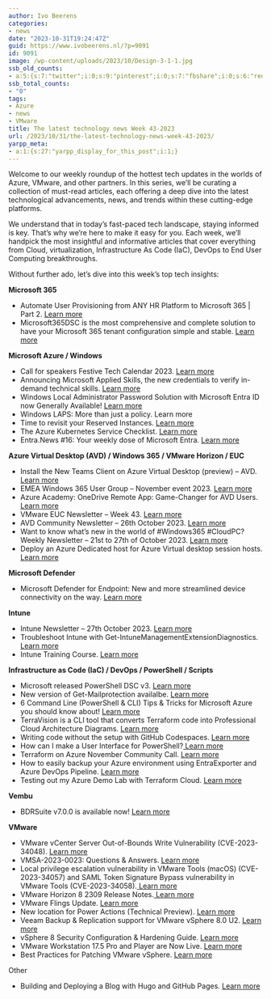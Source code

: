 ```yaml
---
author: Ivo Beerens
categories:
- news
date: "2023-10-31T19:24:47Z"
guid: https://www.ivobeerens.nl/?p=9091
id: 9091
image: /wp-content/uploads/2023/10/Design-3-1-1.jpg
ssb_old_counts:
- a:5:{s:7:"twitter";i:0;s:9:"pinterest";i:0;s:7:"fbshare";i:0;s:6:"reddit";i:0;s:6:"tumblr";N;}
ssb_total_counts:
- "0"
tags:
- Azure
- news
- VMware
title: The latest technology news Week 43-2023
url: /2023/10/31/the-latest-technology-news-week-43-2023/
yarpp_meta:
- a:1:{s:27:"yarpp_display_for_this_post";i:1;}
---
```


Welcome to our weekly roundup of the hottest tech updates in the worlds of Azure, VMware, and other partners. In this series, we’ll be curating a collection of must-read articles, each offering a deep dive into the latest technological advancements, news, and trends within these cutting-edge platforms.

We understand that in today’s fast-paced tech landscape, staying informed is key. That’s why we’re here to make it easy for you. Each week, we’ll handpick the most insightful and informative articles that cover everything from Cloud, virtualization, Infrastructure As Code (IaC), DevOps to End User Computing breakthroughs.

Without further ado, let’s dive into this week’s top tech insights:

**Microsoft 365**

- Automate User Provisioning from ANY HR Platform to Microsoft 365 | Part 2. [Learn more](https://youtu.be/QN6SsamvS9c?si=IldenTymv1HX641b)
- Microsoft365DSC is the most comprehensive and complete solution to have your Microsoft 365 tenant configuration simple and stable. [Learn more](https://microsoft365dsc.com/)

**Microsoft Azure / Windows**

- Call for speakers Festive Tech Calendar 2023. [Learn more](https://festivetechcalendar.com/)
- Announcing Microsoft Applied Skills, the new credentials to verify in-demand technical skills. [Learn more](https://techcommunity.microsoft.com/t5/microsoft-learn-blog/announcing-microsoft-applied-skills-the-new-credentials-to/ba-p/3775645?WT.mc_id=AZ-MVP-5004750)
- Windows Local Administrator Password Solution with Microsoft Entra ID now Generally Available! [Learn more](https://techcommunity.microsoft.com/t5/microsoft-entra-azure-ad-blog/windows-local-administrator-password-solution-with-microsoft/ba-p/3911999?wt.mc_id=AZ-MVP-5000436)
- Windows LAPS: More than just a policy. Learn more
- Time to revisit your Reserved Instances. [Learn more](https://samexpert.com/exchanging-azure-reserved-instances-for-saving-plans/)
- The Azure Kubernetes Service Checklist. [Learn more](https://www.the-aks-checklist.com/)
- Entra.News #16: Your weekly dose of Microsoft Entra. [Learn more](https://entra.news/p/entranews-16-your-weekly-dose-of)

**Azure Virtual Desktop (AVD) / Windows 365 / VMware Horizon / EUC**

- Install the New Teams Client on Azure Virtual Desktop (preview) – AVD.[ Learn more](https://blog.itprocloud.de/Install-The-New-Teams-Client-On-AVD/)
- EMEA Windows 365 User Group – November event 2023. [Learn more](https://www.meetup.com/nl-NL/emea-windows-365-user-group/events/296706872/)
- Azure Academy: OneDrive Remote App: Game-Changer for AVD Users. [Learn more](https://youtu.be/gxDpeFequaI?si=RZuAGVWNbL1DjQRd)
- VMware EUC Newsletter – Week 43. [Learn more](https://blog.simonelberts.nl/2023/10/vmware-euc-newsletter-week-43.html)
- AVD Community Newsletter – 26th October 2023. [Learn more](https://avdcommunity.com/avd-community-newsletter-26th-october-2023/)
- Want to know what’s new in the world of #Windows365 #CloudPC? Weekly Newsletter – 21st to 27th of October 2023. [Learn more](https://w365community.com/weekly-newsletter-21st-of-october-to-27th-of-october-2023)
- Deploy an Azure Dedicated host for Azure Virtual desktop session hosts. [Learn more](https://cloudexperts.community/deploy-an-azure-dedicated-host-for-azure-virtual-desktop-session-hosts/)

**Microsoft Defender**

- Microsoft Defender for Endpoint: New and more streamlined device connectivity on the way. [Learn more](https://blog.sonnes.cloud/microsoft-defender-for-endpoint-new-and-more-streamlined-device-connectivity-on-the-way/)

**Intune**

- Intune Newsletter – 27th October 2023. [Learn more](https://andrewstaylor.com/2023/10/27/intune-newsletter-27th-october-2023/)
- Troubleshoot Intune with Get-IntuneManagementExtensionDiagnostics.[ Learn more](https://github.com/petripaavola/Get-IntuneManagementExtensionDiagnostics#get-intunemanagementextensiondiagnostics-v20)
- Intune Training Course. [Learn more](https://youtu.be/nsALzaPOlao?si=AaSGvV0_NBsLUUXD)

**Infrastructure as Code (IaC) / DevOps / PowerShell / Scripts**

- Microsoft released PowerShell DSC v3. [Learn more](https://github.com/PowerShell/DSC#dscv3)
- New version of Get-Mailprotection availalbe. [Learn more](https://github.com/BohrenAn/GitHub_PowerShellScripts/tree/main/Mailprotection)
- 6 Command Line (PowerShell &amp; CLI) Tips &amp; Tricks for Microsoft Azure you should know about! [Learn more](https://www.thomasmaurer.ch/2022/12/6-command-line-powershell-cli-tips-tricks-for-microsoft-azure-you-should-know-about/)
- TerraVision is a CLI tool that converts Terraform code into Professional Cloud Architecture Diagrams. [Learn more](https://github.com/patrickchugh/terravision)
- Writing code without the setup with GitHub Codespaces. [Learn more](https://youtu.be/I3UmeNf80e4?si=pKUyYNqebqpEXqRV)
- How can I make a User Interface for PowerShell?[ Learn more](https://blog.powershelloncrack.com/2023/10/how-to-create-ui-with-powershell.html)
- Terraform on Azure November Community Call. [Learn more](https://msit.events.teams.microsoft.com/event/b14e5a12-763b-49cf-b65d-40e13639d65c@72f988bf-86f1-41af-91ab-2d7cd011db47)
- How to easily backup your Azure environment using EntraExporter and Azure DevOps Pipeline. [Learn more](https://doitpsway.com/how-to-easily-backup-your-azure-environment-using-entraexporter-and-azure-devops-pipeline)
- Testing out my Azure Demo Lab with Terraform Cloud. [Learn more](https://jakewalsh.co.uk/testing-out-my-azure-demo-lab-with-terraform-cloud/)

**Vembu**

- BDRSuite v7.0.0 is available now! [Learn more](https://www.bdrsuite.com/vembu-bdr-suite-release-notes/)

**VMware**

- VMware vCenter Server Out-of-Bounds Write Vulnerability (CVE-2023-34048). [Learn more](https://www.vmware.com/security/advisories/VMSA-2023-0023.html)
- VMSA-2023-0023: Questions &amp; Answers. [Learn more](https://core.vmware.com/resource/vmsa-2023-0023-questions-answers#links)
- Local privilege escalation vulnerability in VMware Tools (macOS) (CVE-2023-34057) and SAML Token Signature Bypass vulnerability in VMware Tools (CVE-2023-34058).[ Learn more](https://www.vmware.com/security/advisories/VMSA-2023-0024.html)
- VMware Horizon 8 2309 Release Notes.[ Learn more](https://docs.vmware.com/en/VMware-Horizon/8-2309/rn/vmware-horizon-8-2309-release-notes/index.html)
- VMware Flings Update. [Learn more](https://williamlam.com/2023/10/vmware-flings-update.html)
- New location for Power Actions (Technical Preview). [Learn more](https://developer.vmware.com/web/tool/Latest/power-actions-/)
- Veeam Backup &amp; Replication support for VMware vSphere 8.0 U2. [Learn more](https://www.veeam.com/kb2443)
- vSphere 8 Security Configuration &amp; Hardening Guide. [Learn more](https://core.vmware.com/vmware-vsphere-8-security-configuration-guide)
- VMware Workstation 17.5 Pro and Player are Now Live. [Learn more](https://blogs.vmware.com/workstation/2023/10/workstation-17-5-pro-and-player-are-now-live.html?utm_source=rss&utm_medium=rss&utm_campaign=workstation-17-5-pro-and-player-are-now-live)
- Best Practices for Patching VMware vSphere. [Learn more](https://core.vmware.com/patch-vsphere-best-practices)

Other

- Building and Deploying a Blog with Hugo and GitHub Pages. [Learn more](https://mikefrobbins.com/2023/10/26/building-and-deploying-a-blog-with-hugo-and-github-pages/)
